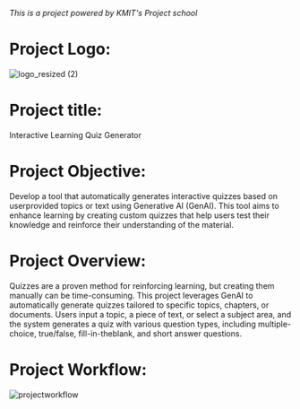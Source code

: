 *This is a project powered by KMIT's Project school*
# Project Logo:
![logo_resized (2)](https://github.com/user-attachments/assets/2b61bae6-b513-4738-b221-3c8b641d394d)



# Project title: 
Interactive Learning Quiz Generator

# Project Objective:
Develop a tool that automatically generates interactive quizzes based on userprovided topics or text using Generative AI (GenAI). This tool aims to enhance
learning by creating custom quizzes that help users test their knowledge and
reinforce their understanding of the material.

# Project Overview:
Quizzes are a proven method for reinforcing learning, but creating them
manually can be time-consuming. This project leverages GenAI to automatically
generate quizzes tailored to specific topics, chapters, or documents. Users input
a topic, a piece of text, or select a subject area, and the system generates a
quiz with various question types, including multiple-choice, true/false, fill-in-theblank, and short answer questions.

# Project Workflow:
![projectworkflow](https://github.com/user-attachments/assets/c4dca94a-9e6d-457f-8568-5ed6cced074d)



